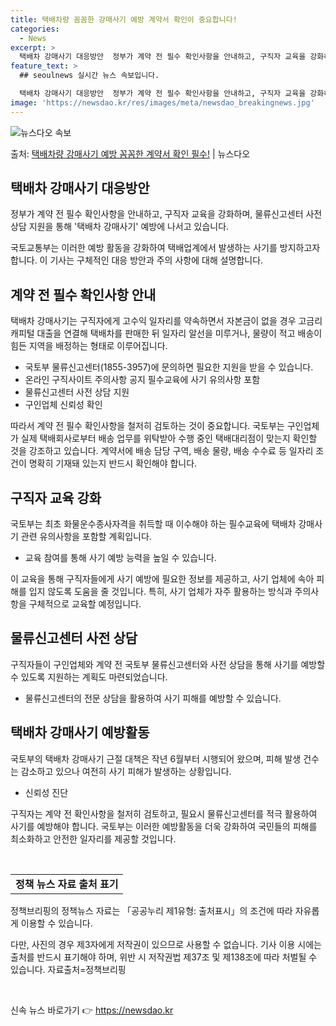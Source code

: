 ```yaml
---
title: 택배차량 꼼꼼한 강매사기 예방 계약서 확인이 중요합니다!
categories:
  - News
excerpt: >
  택배차 강매사기 대응방안  정부가 계약 전 필수 확인사항을 안내하고, 구직자 교육을 강화하며, 물류신고센터 …
feature_text: >
  ## seoulnews 실시간 뉴스 속보입니다.

  택배차 강매사기 대응방안  정부가 계약 전 필수 확인사항을 안내하고, 구직자 교육을 강화하며, 물류신고센터 …
image: 'https://newsdao.kr/res/images/meta/newsdao_breakingnews.jpg'
---
```


![뉴스다오 속보](https://newsdao.kr/res/images/meta/newsdao_breakingnews.jpg)

<p>출처: <a href="https://newsdao.kr/4363" rel="dofollow">택배차량 강매사기 예방 꼼꼼한 계약서 확인 필수!</a> | 뉴스다오</p>

<h2 data-ke-size="size26">택배차 강매사기 대응방안</h2>
<p data-ke-size="size16">정부가 계약 전 필수 확인사항을 안내하고, 구직자 교육을 강화하며, 물류신고센터 사전 상담 지원을 통해 '택배차 강매사기' 예방에 나서고 있습니다.</p>
국토교통부는 이러한 예방 활동을 강화하여 택배업계에서 발생하는 사기를 방지하고자 합니다. 이 기사는 구체적인 대응 방안과 주의 사항에 대해 설명합니다.

<h2 data-ke-size="size26">계약 전 필수 확인사항 안내</h2>
<p data-ke-size="size16">택배차 강매사기는 구직자에게 고수익 일자리를 약속하면서 자본금이 없을 경우 고금리 캐피털 대출을 연결해 택배차를 판매한 뒤 일자리 알선을 미루거나, 물량이 적고 배송이 힘든 지역을 배정하는 형태로 이루어집니다.</p>
<ul>
    <li>국토부 물류신고센터(1855-3957)에 문의하면 필요한 지원을 받을 수 있습니다.</li>
    <li>온라인 구직사이트 주의사항 공지 필수교육에 사기 유의사항 포함</li>
    <li>물류신고센터 사전 상담 지원</li>
    <li>구인업체 신뢰성 확인</li>
</ul>
<p data-ke-size="size16">따라서 계약 전 필수 확인사항을 철저히 검토하는 것이 중요합니다. 국토부는 구인업체가 실제 택배회사로부터 배송 업무를 위탁받아 수행 중인 택배대리점이 맞는지 확인할 것을 강조하고 있습니다. 계약서에 배송 담당 구역, 배송 물량, 배송 수수료 등 일자리 조건이 명확히 기재돼 있는지 반드시 확인해야 합니다.</p>

<h2 data-ke-size="size26">구직자 교육 강화</h2>
<p data-ke-size="size16">국토부는 최초 화물운수종사자격을 취득할 때 이수해야 하는 필수교육에 택배차 강매사기 관련 유의사항을 포함할 계획입니다.</p>
<ul>
    <li>교육 참여를 통해 사기 예방 능력을 높일 수 있습니다.</li>
</ul>
<p data-ke-size="size16">이 교육을 통해 구직자들에게 사기 예방에 필요한 정보를 제공하고, 사기 업체에 속아 피해를 입지 않도록 도움을 줄 것입니다. 특히, 사기 업체가 자주 활용하는 방식과 주의사항을 구체적으로 교육할 예정입니다.</p>

<h2 data-ke-size="size26">물류신고센터 사전 상담</h2>
<p data-ke-size="size16">구직자들이 구인업체와 계약 전 국토부 물류신고센터와 사전 상담을 통해 사기를 예방할 수 있도록 지원하는 계획도 마련되었습니다.</p>
<ul>
    <li>물류신고센터의 전문 상담을 활용하여 사기 피해를 예방할 수 있습니다.</li>
</ul>

<h2 data-ke-size="size26">택배차 강매사기 예방활동</h2>
<p data-ke-size="size16">국토부의 택배차 강매사기 근절 대책은 작년 6월부터 시행되어 왔으며, 피해 발생 건수는 감소하고 있으나 여전히 사기 피해가 발생하는 상황입니다.</p>
<ul>
    <li>신뢰성 진단</li>
</ul>
<p data-ke-size="size16">구직자는 계약 전 확인사항을 철저히 검토하고, 필요시 물류신고센터를 적극 활용하여 사기를 예방해야 합니다. 국토부는 이러한 예방활동을 더욱 강화하여 국민들의 피해를 최소화하고 안전한 일자리를 제공할 것입니다.</p>

<p data-ke-size="size16">&nbsp;</p>

<table>
    <tr>
        <td style="text-align: center; height: 17px;"><b>정책 뉴스 자료 출처 표기</b></td>
    </tr>
</table>
<p data-ke-size="size16">정책브리핑의 정책뉴스 자료는 「공공누리 제1유형: 출처표시」의 조건에 따라 자유롭게 이용할 수 있습니다.</p>
<p data-ke-size="size16">다만, 사진의 경우 제3자에게 저작권이 있으므로 사용할 수 없습니다. 기사 이용 시에는 출처를 반드시 표기해야 하며, 위반 시 저작권법 제37조 및 제138조에 따라 처벌될 수 있습니다. <span>자료출처=정책브리핑 </span></p>
<p data-ke-size="size16">&nbsp;</p> 

신속 뉴스 바로가기 👉 <a href="https://newsdao.kr" rel="dofollow">https://newsdao.kr</a>


